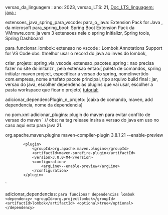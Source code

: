 
versao_da_linguagem : ano: 2023, versao_LTS: 21,
[Doc_LTS_linguagem: java : ](https://www.oracle.com/br/java/technologies/java-se-support-roadmap.html)

extensoes_java_spring_para_vscode:
para_o_java: Extension Pack for Java , da microsoft
para_spring_boot: Spring Boot Extension Pack da VMmwre.com: ja vem 3 extensoes nele o spring Initializr, Spring tools, Spring Dashboard


para_funcionar_lombok: extensao no vscode : Lombok Annotations Support for VS Code obs: #melhor usar o record do java ao inves do lombok,

criar_projeto:
spring_via_vscode_extensao_pacotes_spring : nao precisa fazer no site do initialzr , pela extensao entao:[ paleta de comandos, spring initialzr maven project, especificar a versao do spring, nomeInvertido com.empresa, nome artefato pacote principal, tipo arquivo build final : jar, versao do java, escolher dependencias plugins que vai usar, escolher a pasta workspace que ficar o projeto]
[tutorial: ](https://www.youtube.com/watch?v=mhLkn84qp6k&list=PLk4L0Yd2ljy4vVl1JsEEgA-zCtKjV6zxY&index=12)

adicionar_dependencPlugin_n_projeto: [caixa de comando, maven, add dependencia, nome da dependencia]


no pom.xml
adicionar_plugins:
plugin do maven para evitar conflito de versao do maven
`
// obs: na tag release insira a versao do java em uso no caso aqui esta para java 21.

<plugin>
                <groupId>org.apache.maven.plugins</groupId>
                <artifactId>maven-compiler-plugin</artifactId>
                <version>3.8.1</version>
                <configuration>
                    <release>21</release>
                    <compilerArgs>
                        <arg>--enable-preview</arg>
                    </compilerArgs>
                </configuration>
            </plugin>

            <plugin>
                <groupId>org.apache.maven.plugins</groupId>
                <artifactId>maven-surefire-plugin</artifactId>
                <version>3.0.0-M4</version>
                <configuration>
                    <argLine>--enable-preview</argLine>
                </configuration>
            </plugin>
`

adicionar_dependencias:
`para funcionar dependencias lombok
<dependency>
			<groupId>org.projectlombok</groupId>
			<artifactId>lombok</artifactId>
			<optional>true</optional>
		</dependency>
`